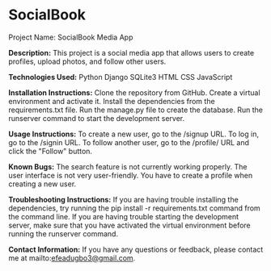 # SocialBook
Project Name: SocialBook Media App

**Description:**
  This project is a social media app that allows users to create profiles, upload photos, and follow other users.

**Technologies Used:**
  Python
  Django
  SQLite3
  HTML
  CSS
  JavaScript

**Installation Instructions:**
  Clone the repository from GitHub.
  Create a virtual environment and activate it.
  Install the dependencies from the requirements.txt file.
  Run the manage.py file to create the database.
  Run the runserver command to start the development server.
  
**Usage Instructions:**
  To create a new user, go to the /signup URL.
  To log in, go to the /signin URL.
  To follow another user, go to the /profile/<username> URL and click the "Follow" button.
  
**Known Bugs:**
  The search feature is not currently working properly.
  The user interface is not very user-friendly.
  You have to create a profile when creating a new user.

**Troubleshooting Instructions:**
  If you are having trouble installing the dependencies, try running the pip install -r requirements.txt command from the command line.
  If you are having trouble starting the development server, make sure that you have activated the virtual environment before running the runserver command.

**Contact Information:**
  If you have any questions or feedback, please contact me at mailto:efeadugbo3@gmail.com.
